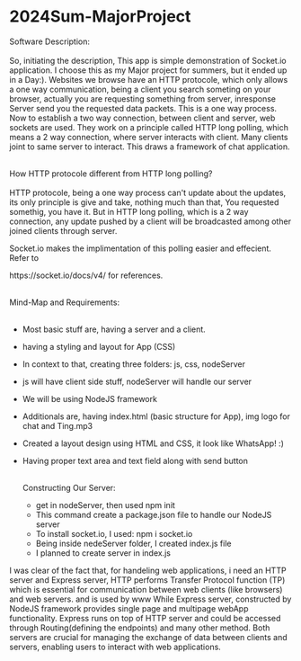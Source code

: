 # 2024Sum-MajorProject
Software Description: <br><br>
So, initiating the description, This app is simple demonstration of Socket.io 
application. I choose this as my Major project for summers, but it ended up in 
a Day:). Websites we browse have an HTTP protocole, 
which only allows a one way communication, being a client you search someting 
on your browser, actually you are requesting something from server, inresponse 
Server send you the requested data packets. This is a one way process. Now to
establish a two way connection, between client and server, web sockets are used.
They work on a principle called HTTP long polling, which means a 2 way connection, 
where server interacts with client. Many clients joint to same server to interact.
This draws a framework of chat application. <br><br>

How HTTP protocole different from HTTP long polling? <br><br>
HTTP protocole, being a one way process can't update about the updates, its only 
principle is give and take, nothing much than that, You requested somethig, you have it.
But in HTTP long polling, which is a 2 way connection, any update pushed by a client will
be broadcasted among other joined clients through server. 

Socket.io makes the implimentation of this polling easier and effecient. Refer to 
<link>https://socket.io/docs/v4/</link> for references. <br><br>

Mind-Map and Requirements: <br><br>
- Most basic stuff are, having a server and a client.
- having a styling and layout for App (CSS)
- In context to that, creating three folders: js, css, nodeServer
- js will have client side stuff, nodeServer will handle our server
- We will be using NodeJS framework
- Additionals are, having index.html (basic structure for App), img logo for chat and Ting.mp3
- Created a layout design using HTML and CSS, it look like WhatsApp! :)
- Having proper text area and text field along with send button <br><br>

  Constructing Our Server: <br>
  - get in nodeServer, then used npm init
  - This command create a package.json file to handle our NodeJS server
  - To install socket.io, I used:  npm i socket.io
  - Being inside nedeServer folder, I created index.js file
  - I planned to create server in index.js

I was clear of the fact that, for handeling web applications, i need an HTTP server and 
Express server, HTTP performs Transfer Protocol function (TP) which is essential for 
communication between web clients (like browsers) and web servers. and is used by www 
While Express server, constructed by NodeJS framework provides single page and multipage
webApp functionality. Express runs on top of HTTP server and could be accessed through
Routing(defining the endpoints) and many other method.  Both servers are crucial for managing
the exchange of data between clients and servers, enabling users to interact with web applications.<br>


